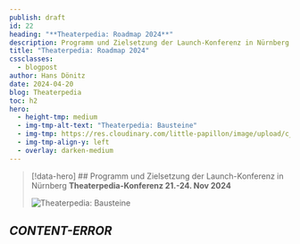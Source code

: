 ```yaml
---
publish: draft
id: 22
heading: "**Theaterpedia: Roadmap 2024**"
description: Programm und Zielsetzung der Launch-Konferenz in Nürnberg
title: "Theaterpedia: Roadmap 2024"
cssclasses:
  - blogpost
author: Hans Dönitz
date: 2024-04-20
blog: Theaterpedia
toc: h2
hero:
  - height-tmp: medium
  - img-tmp-alt-text: "Theaterpedia: Bausteine"
  - img-tmp: https://res.cloudinary.com/little-papillon/image/upload/c_fill,w_920,h_518,ar_16:9,g_auto/v1682757014/dasei/esther_theaterfabrik.jpg
  - img-tmp-align-y: left
  - overlay: darken-medium
---
```

> [!data-hero] ## Programm und Zielsetzung der Launch-Konferenz in Nürnberg **Theaterpedia-Konferenz 21.-24. Nov 2024**
> 
> ![Theaterpedia: Bausteine](https://res.cloudinary.com/little-papillon/image/upload/c_fill,w_920,h_518,ar_16:9,g_auto/v1682757014/dasei/esther_theaterfabrik.jpg)

<!-- CREARIS_PUBLISH -->

## _CONTENT-ERROR_

